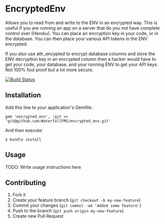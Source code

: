 # EncryptedEnv

Allows you to read from and write to the ENV in an encrypted way.  This is useful if you are running an app on a server
that do you not have complete control over (Heroku).  You can place an encryption key in your code, or in the database.
You can then place your various API tokens in the ENV encrypted.

If you also use attr_encypted to encrypt database columns and store the ENV decryption key in an encrypted column then
a hacker would have to get your code, your database, and your running ENV to get your API keys.  Not 100% fool proof
but a lot more secure.

[![Build Status](https://secure.travis-ci.org/WaterfallFMS/encrypted_env.png)](http://travis-ci.org/WaterfallFMS/encrypted_env)

## Installation

Add this line to your application's Gemfile:

    gem 'encrypted_env', :git => 'git@github.com:WaterfallFMS/encrypted_env.git'

And then execute:

    $ bundle install

## Usage

TODO: Write usage instructions here

## Contributing

1. Fork it
2. Create your feature branch (`git checkout -b my-new-feature`)
3. Commit your changes (`git commit -am 'Added some feature'`)
4. Push to the branch (`git push origin my-new-feature`)
5. Create new Pull Request

